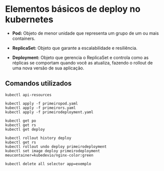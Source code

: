 # Elementos básicos de deploy no kubernetes

- **Pod:** Objeto de menor unidade que representa um grupo de um ou mais containers.

- **ReplicaSet:** Objeto que garante a escalabilidade e resiliência. 

- **Deployment:** Objeto que gerencia o ReplicaSet e controla como as réplicas se comportam quando você as atualiza, fazendo o rollout de uma nova versão de sua aplicação.

## Comandos utilizados

```
kubectl api-resources
```

```
kubectl apply -f primeiropod.yaml
kubectl apply -f primeirors.yaml
kubectl apply -f primeirodeployment.yaml
```

```
kubectl get po
kubectl get rs
kubectl get deploy
```

```
kubectl rollout history deploy
kubectl get rs
kubectl rollout undo deploy primeirodeployment
kubectl set image deploy primeirodeployment meucontainer=kubedevio/nginx-color:green
```

```
kubectl delete all selector app=exemplo
```